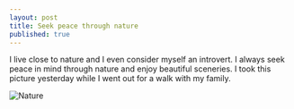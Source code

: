 ```yaml
---
layout: post
title: Seek peace through nature
published: true
---
```


I live close to nature and I even consider myself an introvert. I always seek peace in mind through nature and enjoy beautiful sceneries.  I took this picture yesterday while I went out for a walk with my family.

![Nature](/images/nauture.jpg)
